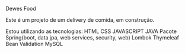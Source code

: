 Dewes Food

Este é um projeto de um delivery de comida, em construção.

Estou utilizando as tecnologias: 
  HTML
  CSS
  JAVASCRIPT
  JAVA
    Pacote Spring(boot, data jpa, web services, security, web)
    Lombok
    Thymeleaf
    Bean Validation
  MySQL
